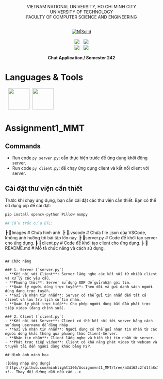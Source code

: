 <div align="center">
VIETNAM NATIONAL UNIVERSITY, HO CHI MINH CITY
<br />
UNIVERSITY OF TECHNOLOGY
<br />
FACULTY OF COMPUTER SCIENCE AND ENGINEERING
<br />
<br />

[![N|Solid](https://upload.wikimedia.org/wikipedia/commons/thumb/d/de/HCMUT_official_logo.png/238px-HCMUT_official_logo.png)](https://www.hcmut.edu.vn/vi)
<br />
<br />
<img src="https://img.shields.io/github/stars/minhlight1306/Assignment1_MMT?color=white&logo=github">&emsp;<img src="https://img.shields.io/github/last-commit/minhlight1306/Assignment1_MMT?color=blue">
<br />
<img src="https://img.shields.io/github/languages/top/minhlight1306/Assignment1_MMT?color=yellow&logo=c&logoColor=yellow">&emsp;<img src="https://img.shields.io/github/repo-size/minhlight1306/Assignment1_MMT?color=orange&label=size&logo=git&logoColor=orange">
<br />

**Chat Application / Semester 242**
<br/>

</div>

# Languages & Tools

<img src="https://img.icons8.com/color/96/000000/c-programming.png" align="center" style="margin-left:10px;margin-bottom:5px;" width=70px/><img src="https://img.icons8.com/color/96/000000/linux--v1.png" align="center" style="margin-left:10px;margin-bottom:5px;" width=70px/>

# Assignment1_MMT
  
## Commands
- Run code `py server.py`: cần thực hiện trước để ứng dụng khởi động server.
- Run code `py client.py`: để chạy ứng dụng client và kết nối client với server.  

## Cài đặt thư viện cần thiết
Trước khi chạy ứng dụng, bạn cần cài đặt các thư viện cần thiết. Bạn có thể sử dụng pip để cài đặt:

```bash
pip install opencv-python Pillow numpy

## Cấu trúc của BTL:
```
 ┣ 📂Images         # Chứa hình ảnh.
 ┣ 📂.vscode        # Chứa file .json của VSCode, không ảnh hưởng tới bài tập lớn này.
 ┣ 📜server.py      # Code để khởi tạo server cho ứng dụng.
 ┣ 📜client.py      # Code để khởi tạo client cho ứng dụng.
 ┣ 📜README.md      # Mô tả chức năng và cách sử dụng.
```

## Chức năng

### 1. Server (`server.py`)
- **Kết nối với Client**: Server lắng nghe các kết nối từ nhiều client và xử lý các yêu cầu.
- **Phương thức**: Server sử dụng UDP để gửi/nhận gói tin.
- **Quản lý người dùng trực tuyến**: Theo dõi và gửi danh sách người dùng đang trực tuyến.
- **Gửi và nhận tin nhắn**: Server có thể gửi tin nhắn đến tất cả client và lưu trữ lịch sử tin nhắn.
- **Quản lý phát trực tiếp**: Cho phép người dùng bắt đầu phát trực tiếp video (đang chỉnh sửa).

### 2. Client (`client.py`)
- **Kết nối tới Server**: Client có thể kết nối tới server bằng cách sử dụng username để đăng nhập.
- **Gửi và nhận tin nhắn**: Người dùng có thể gửi nhận tin nhắn từ các người dùng khác thông qua phương thức Client-Server.
- **Nhận tin nhắn**: Client lắng nghe và hiển thị tin nhắn từ server.
- **Phát trực tiếp video**: Client có khả năng phát video từ webcam và truyền tải đến người dùng khác bằng P2P.

## Hình ảnh minh họa

![Đăng nhập ứng dụng](https://github.com/minhlight1306/Assignment1_MMT/tree/a3d162c2fd1fa8c7d69b2d0202020b6546d7daec/Images/images.png)  <!-- Thay đổi đường dẫn nếu cần -->
